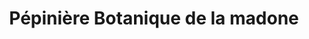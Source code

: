 ---
title: "Pépinière Botanique de la madone"
url: /saint-martin-du-var/pepiniere-botanique-de-la-madone/
shop: centre de jardinage
---